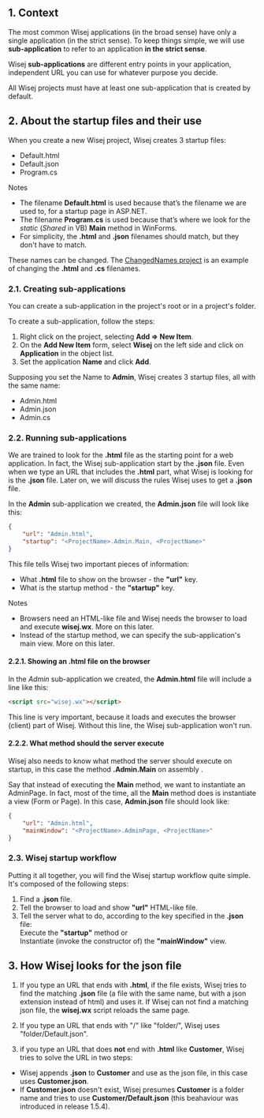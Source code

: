 ## 1. Context

The most common Wisej applications (in the broad sense) have only a single application (in the strict sense). To keep things simple, we will use __sub-application__ to refer to an application __in the strict sense__.

Wisej __sub-applications__ are different entry points in your application, independent URL you can use for whatever purpose you decide.

All Wisej projects must have at least one sub-application that is created by default.

## 2. About the startup files and their use

When you create a new Wisej project, Wisej creates 3 startup files:
* Default.html
* Default.json
* Program.cs

Notes
* The filename __Default.html__ is used because that’s the filename we are used to, for a startup page in ASP.NET.
* The filename __Program.cs__ is used because that’s where we look for the _static_ (_Shared_ in VB) __Main__ method in WinForms.
* For simplicity, the __.html__ and __.json__ filenames should match, but they don't have to match.

These names can be changed. The [ChangedNames project](https://github.com/tfreitasleal/wisej-examples/tree/master/HtmlJsonAndMain/ChangedNames) is an example of changing the __.html__ and __.cs__ filenames.

### 2.1. Creating sub-applications

You can create a sub-application in the project's root or in a project's folder.

To create a sub-application, follow the steps:
1) Right click on the project, selecting __Add => New Item__.
2) On the __Add New Item__ form, select __Wisej__ on the left side and click on __Application__ in the object list.
3) Set the application __Name__ and click __Add__.

Supposing you set the Name to __Admin__, Wisej creates 3 startup files, all with the same name:
* Admin.html
* Admin.json
* Admin.cs

### 2.2. Running sub-applications

We are trained to look for the __.html__ file as the starting point for a web application. In fact, the Wisej sub-application start by the __.json__ file. Even when we type an URL that includes the __.html__ part, what Wisej is looking for is the __.json__ file. Later on, we will discuss the rules Wisej uses to get a __.json__ file.

In the __Admin__ sub-application we created, the __Admin.json__ file will look like this:
```json
{
	"url": "Admin.html",
	"startup": "<ProjectName>.Admin.Main, <ProjectName>"
}
```

This file tells Wisej two important pieces of information:
* What __.html__ file to show on the browser - the __"url"__ key.
* What is the startup method - the __"startup"__ key.

Notes
* Browsers need an HTML-like file and Wisej needs the browser to load and execute __wisej.wx__. More on this later.
* Instead of the startup method, we can specify the sub-application's main view. More on this later.

#### 2.2.1. Showing an .html file on the browser

In the _Admin_ sub-application we created, the __Admin.html__ file will include a line like this:
```html
<script src="wisej.wx"></script>
```
This line is very important, because it loads and executes the browser (client) part of Wisej. Without this line, the Wisej sub-application won't run.

#### 2.2.2. What method should the server execute

Wisej also needs to know what method the server should execute on startup, in this case the method __<ProjectName>.Admin.Main__ on assembly __<ProjectName>__.

Say that instead of executing the __Main__ method, we want to instantiate an AdminPage. In fact, most of the time, all the __Main__ method does is instantiate a view (Form or Page). In this case, __Admin.json__ file should look like:

```json
{
	"url": "Admin.html",
	"mainWindow": "<ProjectName>.AdminPage, <ProjectName>"
}
```

### 2.3. Wisej startup workflow

Putting it all together, you will find the Wisej startup workflow quite simple. It's composed of the following steps:
1) Find a __.json__ file.
2) Tell the browser to load and show __"url"__ HTML-like file.
3) Tell the server what to do, according to the key specified in the __.json__ file:  
  Execute the __"startup"__ method or  
  Instantiate (invoke the constructor of) the __"mainWindow"__ view.

## 3. How Wisej looks for the json file

1) If you type an URL that ends with __.html__, if the file exists, Wisej tries to find the matching __.json__ file (a file with the same name, but with a json extension instead of html) and uses it. If Wisej can not find a matching json file, the __wisej.wx__ script reloads the same page.

2) If you type an URL that ends with "/" like "folder/", Wisej uses "folder/Default.json".

3) if you type an URL that does __not__ end with __.html__ like __Customer__, Wisej tries to solve the URL in two steps:  
  * Wisej appends __.json__ to __Customer__ and use as the json file, in this case uses __Customer.json__.  
  * If __Customer.json__ doesn't exist, Wisej presumes __Customer__ is a folder name and tries to use __Customer/Default.json__ (this beahaviour was introduced in release 1.5.4).
 